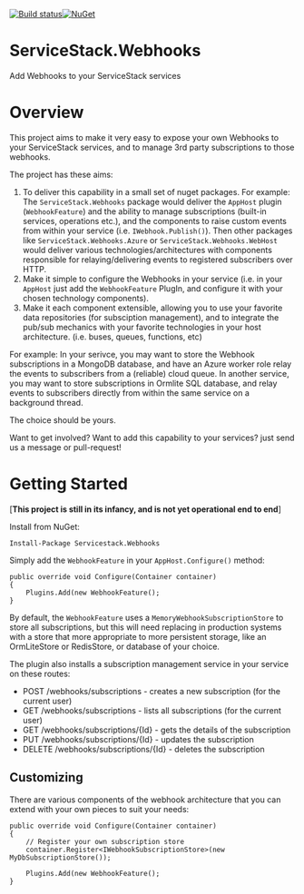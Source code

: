 [![Build status](https://ci.appveyor.com/api/projects/status/j2a8skqibee6d7vt/branch/master?svg=true)](https://ci.appveyor.com/project/JezzSantos/servicestack-webhooks/branch/master)[![NuGet](https://img.shields.io/nuget/v/ServiceStack.Webhooks.svg)](https://www.nuget.org/packages/ServiceStack.Webhooks) 

# ServiceStack.Webhooks
Add Webhooks to your ServiceStack services

# Overview

This project aims to make it very easy to expose your own Webhooks to your ServiceStack services, and to manage 3rd party subscriptions to those webhooks. 

The project has these aims:

1. To deliver this capability in a small set of nuget packages. For example: The `ServiceStack.Webhooks` package would deliver the `AppHost` plugin (`WebhookFeature`) and the ability to manage subscriptions (built-in services, operations etc.), and the components to raise custom events from within your service (i.e. `IWebhook.Publish()`). Then other packages like `ServiceStack.Webhooks.Azure` or `ServiceStack.Webhooks.WebHost` would deliver various technologies/architectures with components responsible for relaying/delivering events to registered subscribers over HTTP.
2. Make it simple to configure the Webhooks in your service (i.e. in your `AppHost` just add the `WebhookFeature` PlugIn, and configure it  with your chosen technology components). 
3. Make it each component extensible, allowing you to use your favorite data repositories (for subsciption management), and to integrate the pub/sub mechanics with your favorite technologies in your host architecture. (i.e. buses, queues, functions, etc)

For example: In your serivce, you may want to store the Webhook subscriptions in a MongoDB database, and have an Azure worker role relay the events to subscribers from a (reliable) cloud queue.
In another service, you may want to store subscriptions in Ormlite SQL database, and relay events to subscribers directly from within the same service on a background thread.

The choice should be yours.

Want to get involved? Want to add this capability to your services? just send us a message or pull-request!

# Getting Started

[**This project is still in its infancy, and is not yet operational end to end**]

Install from NuGet:
```
Install-Package Servicestack.Webhooks
```

Simply add the `WebhookFeature` in your `AppHost.Configure()` method:

```
public override void Configure(Container container)
{
    Plugins.Add(new WebhookFeature();
}
```

By default, the `WebhookFeature` uses a `MemoryWebhookSubscriptionStore` to store all subscriptions, but this will need replacing in production systems with a store that more appropriate to more persistent storage, like an OrmLiteStore or RedisStore, or database of your choice. 

The plugin also installs a subscription management service in your service on these routes:
* POST /webhooks/subscriptions - creates a new subscription (for the current user)
* GET /webhooks/subscriptions - lists all subscriptions (for the current user)
* GET /webhooks/subscriptions/{Id} - gets the details of the subscription
* PUT /webhooks/subscriptions/{Id} - updates the subscription
* DELETE /webhooks/subscriptions/{Id} - deletes the subscription

## Customizing

There are various components of the webhook architecture that you can extend with your own pieces to suit your needs:

```
public override void Configure(Container container)
{
    // Register your own subscription store
    container.Register<IWebhookSubscriptionStore>(new MyDbSubscriptionStore());

    Plugins.Add(new WebhookFeature();
}
```
